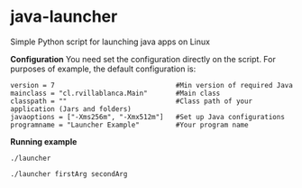 # java-launcher
Simple Python script for launching java apps on Linux

**Configuration**
You need set the configuration directly on the script. For purposes of example, the default configuration is:

```
version = 7                              #Min version of required Java
mainclass = "cl.rvillablanca.Main"       #Main class
classpath = ""                           #Class path of your application (Jars and folders)
javaoptions = ["-Xms256m", "-Xmx512m"]   #Set up Java configurations
programname = "Launcher Example"         #Your program name
```

**Running example**
```
./launcher

./launcher firstArg secondArg
```
